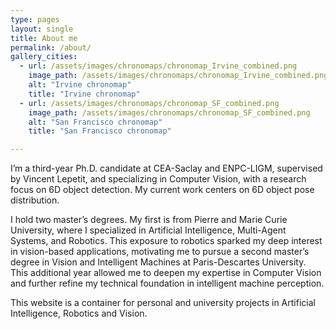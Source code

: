```yaml
---
type: pages
layout: single
title: About me
permalink: /about/
gallery_cities:
  - url: /assets/images/chronomaps/chronomap_Irvine_combined.png
    image_path: /assets/images/chronomaps/chronomap_Irvine_combined.png
    alt: "Irvine chronomap"
    title: "Irvine chronomap"
  - url: /assets/images/chronomaps/chronomap_SF_combined.png
    image_path: /assets/images/chronomaps/chronomap_SF_combined.png
    alt: "San Francisco chronomap"
    title: "San Francisco chronomap"

---
```


I’m a third-year Ph.D. candidate at CEA-Saclay and ENPC-LIGM, supervised by Vincent Lepetit, and specializing in Computer Vision, with a research focus on 6D object detection. My current work centers on 6D object pose distribution.

I hold two master’s degrees. My first is from Pierre and Marie Curie University, where I specialized in Artificial Intelligence, Multi-Agent Systems, and Robotics. This exposure to robotics sparked my deep interest in vision-based applications, motivating me to pursue a second master’s degree in Vision and Intelligent Machines at Paris-Descartes University. This additional year allowed me to deepen my expertise in Computer Vision and further refine my technical foundation in intelligent machine perception.

This website is a container for personal and university projects in Artificial Intelligence, Robotics and Vision. 
